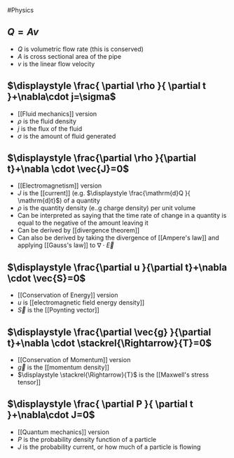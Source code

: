 #Physics 
## $\displaystyle Q=Av$
* $\displaystyle Q$ is volumetric flow rate (this is conserved)
* $\displaystyle A$ is cross sectional area of the pipe
* $\displaystyle v$ is the linear flow velocity
## $\displaystyle \frac{ \partial \rho }{ \partial t }+\nabla\cdot j=\sigma$
* [[Fluid mechanics]] version
* $\displaystyle \rho$ is the fluid density
* $\displaystyle j$ is the flux of the fluid
* $\displaystyle \sigma$ is the amount of fluid generated
## $\displaystyle \frac{\partial \rho }{\partial t}+\nabla \cdot \vec{J}=0$
* [[Electromagnetism]] version
* $\displaystyle J$ is the [[current]] (e.g. $\displaystyle \frac{\mathrm{d}Q }{ \mathrm{d}t}$) of a quantity
* $\displaystyle \rho$ is the quantity density (e..g charge density) per unit volume
* Can be interpreted as saying that the time rate of change in a quantity is equal to the negative of the amount leaving it
* Can be derived by [[divergence theorem]]
* Can also be derived by taking the divergence of [[Ampere's law]] and applying [[Gauss's law]] to $\displaystyle \nabla \cdot \vec{E}$
## $\displaystyle \frac{\partial u }{\partial t}+\nabla \cdot \vec{S}=0$
* [[Conservation of Energy]] version
* $\displaystyle u$ is [[electromagnetic field energy density]]
* $\displaystyle \vec{S}$ is the [[Poynting vector]]
## $\displaystyle \frac{\partial \vec{g} }{\partial t}+\nabla \cdot \stackrel{\Rightarrow}{T}=0$
* [[Conservation of Momentum]] version
* $\displaystyle \vec{g}$ is the [[momentum density]]
* $\displaystyle \stackrel{\Rightarrow}{T}$ is the [[Maxwell's stress tensor]]
## $\displaystyle \frac{ \partial P }{ \partial t }+\nabla\cdot J=0$
* [[Quantum mechanics]] version
* $\displaystyle P$ is the probability density function of a particle
* $\displaystyle J$ is the probability current, or how much of a particle is flowing 